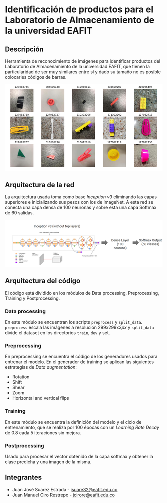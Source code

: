 # Identificación de productos para el Laboratorio de Almacenamiento de la universidad EAFIT

## Descripción
Herramienta de reconocimiento de imágenes para identificar productos del Laboratorio de Almacenamiento de la universidad EAFIT, que tienen la particularidad de ser muy similares entre sí y dado su tamaño no es posible colocarles códigos de barras.

![prods_ex_2](/images/prods_ex_2.PNG?raw=true "prods_ex_2")

## Arquitectura de la red
La arquitectura usada toma como base *Inception v3* eliminando las capas superiores e inicializando sus pesos con los de ImageNet. A esta red se conecta una capa densa de 100 neuronas y sobre esta una capa Softmax de 60 salidas. 

![architecture](/images/arch.png?raw=true "architecture")

## Arquitectura del código
El código está dividido en los módulos de Data processing, Preprocessing, Training y Postprocessing. 

### Data processing
En este módulo se encuentran los scripts `preprocess` y `split_data`. `preprocess` escala las imágenes a resolución 299x299x3*px* y `split_data` divide el dataset  en los directorios `train`, `dev` y set.

### Preprocessing
En preprocessing se encuentra el código de los generadores usados para entrenar el modelo. En el generador de training se aplican las siguientes estrategias de *Data augmentation*:

* Rotation
* Shift
* Shear
* Zoom
* Horizontal and vertical flips

### Training
En este módulo se encuentra la definición del modelo y el ciclo de entrenamiento, que se realiza por 100 épocas con un *Learning Rate Decay* de 0.8 cada 5 iteraciones sin mejora.

### Postprocessing
Usado para procesar el vector obtenido de la capa softmax y obtener la clase predicha y una imagen de la misma.

## Integrantes
* Juan José Suarez Estrada - jsuare32@eafit.edu.co
* Juan Manuel Ciro Restrepo - jcirore@eafit.edu.co
